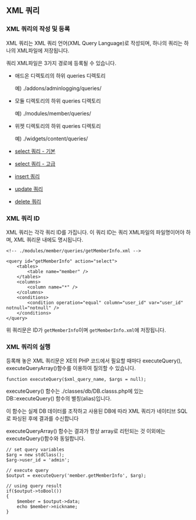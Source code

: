 ## XML 쿼리

### XML 쿼리의 작성 및 등록

XML 쿼리는 XML  쿼리 언어(XML Query Language)로 작성되며, 하나의 쿼리는 하나의 XML파일에 저장됩니다.

쿼리 XML파일은 3가지 경로에 등록될 수 있습니다.

* 애드온 디렉토리의 하위 queries 디렉토리

	예) ./addons/adminlogging/queries/

* 모듈 디렉토리의 하위 queries 디렉토리


	예) ./modules/member/queries/

* 위젯 디렉토리의 하위 queries 디렉토리


	예) ./widgets/content/queries/
	
* [select 쿼리 - 기본](select-clause-basic.md)
* [select 쿼리 - 고급](select-clause-basic.md)
* [insert 쿼리](insert-update-delete-clause.md)
* [update 쿼리](insert-update-delete-clause.md)
* [delete 쿼리](insert-update-delete-clause.md)
	
### XML 쿼리 ID

XML  쿼리는 각각 쿼리 ID를 가집니다. 이 쿼리 ID는 쿼리 XML파일의 파일명이어야 하며, XML 쿼리문 내에도 명시됩니다.

```
<!-- ./modules/member/queries/getMemberInfo.xml -->

<query id="getMemberInfo" action="select">
    <tables>
        <table name="member" />
    </tables>
    <columns>
        <column name="*" />
    </columns>
    <conditions>
        <condition operation="equal" column="user_id" var="user_id" notnull="notnull" />
    </conditions>
</query>

```

위 쿼리문은 ID가 `getMemberInfo`이며 `getMemberInfo.xml`에 저장됩니다.

### XML 쿼리의 실행

등록해 놓은 XML 쿼리문은 XE의 PHP 코드에서 필요할 때마다 executeQuery(), executeQueryArray()함수를 이용하여 질의할 수 있습니다.

```
function executeQuery($xml_query_name, $args = null); 
```

executeQuery() 함수는 ./classes/db/DB.classs.php에 있는 DB::executeQuery() 함수의 별칭(alias)입니다.

이 함수는 실제 DB 데이터를 조작하고 사용된 DB에 따라 XML 쿼리가 네이티브 SQL로 파싱된 후에 결과를 수신합니다

executeQueryArray() 함수는 결과가 항상 array로 리턴되는 것 이외에는 executeQuery()함수와 동일합니다.

```
// set query variables
$arg = new stdClass();
$arg->user_id = 'admin';

// execute query
$output = executeQuery('member.getMemberInfo', $arg);

// using query result
if($output->toBool())
{
    $member = $output->data;
    echo $member->nickname; 
}
```


